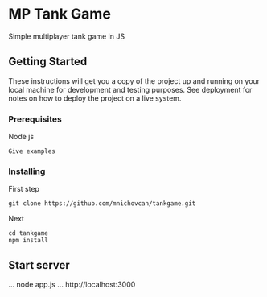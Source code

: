 # MP Tank Game

Simple multiplayer tank game in JS

## Getting Started

These instructions will get you a copy of the project up and running on your local machine for development and testing purposes. See deployment for notes on how to deploy the project on a live system.

### Prerequisites

Node js


```
Give examples
```

### Installing

First step

```
git clone https://github.com/mnichovcan/tankgame.git
```

Next

```
cd tankgame
npm install
```



## Start server
...
node app.js
...
http://localhost:3000
